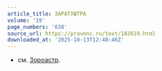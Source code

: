 ```yaml
---
article_title: ЗАРАТУШТРА
volume: '19'
page_numbers: '638'
source_url: https://pravenc.ru/text/182619.html
downloaded_at: '2025-10-13T12:40:46Z'
---
```


- см. [Зороастр](https://pravenc.ru/text/Зороастр.html).
